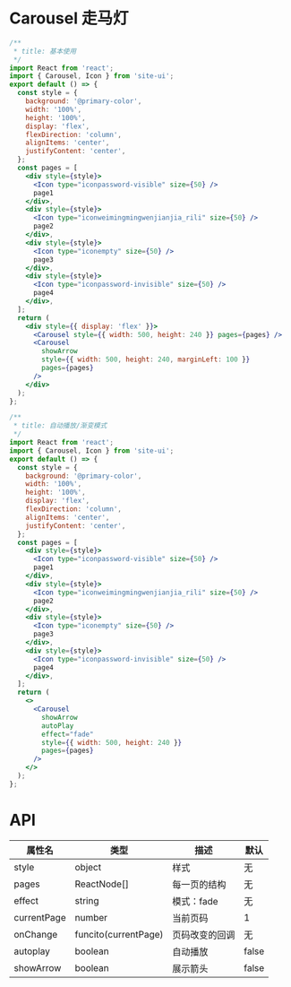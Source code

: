 # Carousel 走马灯

```jsx
/**
 * title: 基本使用
 */
import React from 'react';
import { Carousel, Icon } from 'site-ui';
export default () => {
  const style = {
    background: '@primary-color',
    width: '100%',
    height: '100%',
    display: 'flex',
    flexDirection: 'column',
    alignItems: 'center',
    justifyContent: 'center',
  };
  const pages = [
    <div style={style}>
      <Icon type="iconpassword-visible" size={50} />
      page1
    </div>,
    <div style={style}>
      <Icon type="iconweimingmingwenjianjia_rili" size={50} />
      page2
    </div>,
    <div style={style}>
      <Icon type="iconempty" size={50} />
      page3
    </div>,
    <div style={style}>
      <Icon type="iconpassword-invisible" size={50} />
      page4
    </div>,
  ];
  return (
    <div style={{ display: 'flex' }}>
      <Carousel style={{ width: 500, height: 240 }} pages={pages} />
      <Carousel
        showArrow
        style={{ width: 500, height: 240, marginLeft: 100 }}
        pages={pages}
      />
    </div>
  );
};
```

```jsx
/**
 * title: 自动播放/渐变模式
 */
import React from 'react';
import { Carousel, Icon } from 'site-ui';
export default () => {
  const style = {
    background: '@primary-color',
    width: '100%',
    height: '100%',
    display: 'flex',
    flexDirection: 'column',
    alignItems: 'center',
    justifyContent: 'center',
  };
  const pages = [
    <div style={style}>
      <Icon type="iconpassword-visible" size={50} />
      page1
    </div>,
    <div style={style}>
      <Icon type="iconweimingmingwenjianjia_rili" size={50} />
      page2
    </div>,
    <div style={style}>
      <Icon type="iconempty" size={50} />
      page3
    </div>,
    <div style={style}>
      <Icon type="iconpassword-invisible" size={50} />
      page4
    </div>,
  ];
  return (
    <>
      <Carousel
        showArrow
        autoPlay
        effect="fade"
        style={{ width: 500, height: 240 }}
        pages={pages}
      />
    </>
  );
};
```

# API

| **属性名**  | **类型**             | **描述**       | **默认** |
| ----------- | -------------------- | -------------- | -------- |
| style       | object               | 样式           | 无       |
| pages       | ReactNode[]          | 每一页的结构   | 无       |
| effect      | string               | 模式：fade     | 无       |
| currentPage | number               | 当前页码       | 1        |
| onChange    | funcito(currentPage) | 页码改变的回调 | 无       |
| autoplay    | boolean              | 自动播放       | false    |
| showArrow   | boolean              | 展示箭头       | false    |
